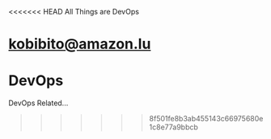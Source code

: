 <<<<<<< HEAD
All Things are DevOps

kobibito@amazon.lu
=======
DevOps
======

DevOps Related...
>>>>>>> 8f501fe8b3ab455143c66975680e1c8e77a9bbcb
